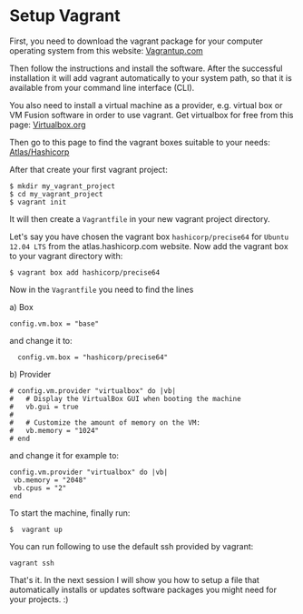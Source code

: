 # Setup Vagrant

First, you need to download the vagrant package for your computer operating system from this website:
[Vagrantup.com](https://www.vagrantup.com/downloads.html)

Then follow the instructions and install the software. After the successful installation it will add vagrant automatically to your system path, so that it is available from your command line interface (CLI).

You also need to install a virtual machine as a provider, e.g. virtual box or VM Fusion software in order to use vagrant. Get virtualbox for free from this page:
[Virtualbox.org](https://www.virtualbox.org/wiki/Downloads)


Then go to this page to find the vagrant boxes suitable to your needs:
[Atlas/Hashicorp](https://atlas.hashicorp.com/boxes/search)

After that create your first vagrant project:
```
$ mkdir my_vagrant_project
$ cd my_vagrant_project
$ vagrant init
```
It will then create a `Vagrantfile` in your new vagrant project directory.

Let's say you have chosen the vagrant box `hashicorp/precise64` for `Ubuntu 12.04 LTS` from the atlas.hashicorp.com website. Now add the vagrant box to your vagrant directory with:

```
$ vagrant box add hashicorp/precise64
```

Now in the `Vagrantfile` you need to find the lines

a) Box

```
config.vm.box = "base"
```
and change it to:
```
  config.vm.box = "hashicorp/precise64"
```

b) Provider

```
# config.vm.provider "virtualbox" do |vb|
#   # Display the VirtualBox GUI when booting the machine
#   vb.gui = true
#
#   # Customize the amount of memory on the VM:
#   vb.memory = "1024"
# end
```
 and change it for example to:

 ```
 config.vm.provider "virtualbox" do |vb|
  vb.memory = "2048"
  vb.cpus = "2"
 end
```

To start the machine, finally run:
```
$  vagrant up
```

You can run following to use the default ssh provided by vagrant:
```
vagrant ssh
```

That's it. In the next session I will show you how to setup a file that automatically installs or updates software packages you might need for your projects. :)
